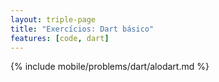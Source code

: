 ```yaml
---
layout: triple-page
title: "Exercícios: Dart básico"
features: [code, dart]
---
```


{% include mobile/problems/dart/alodart.md %}